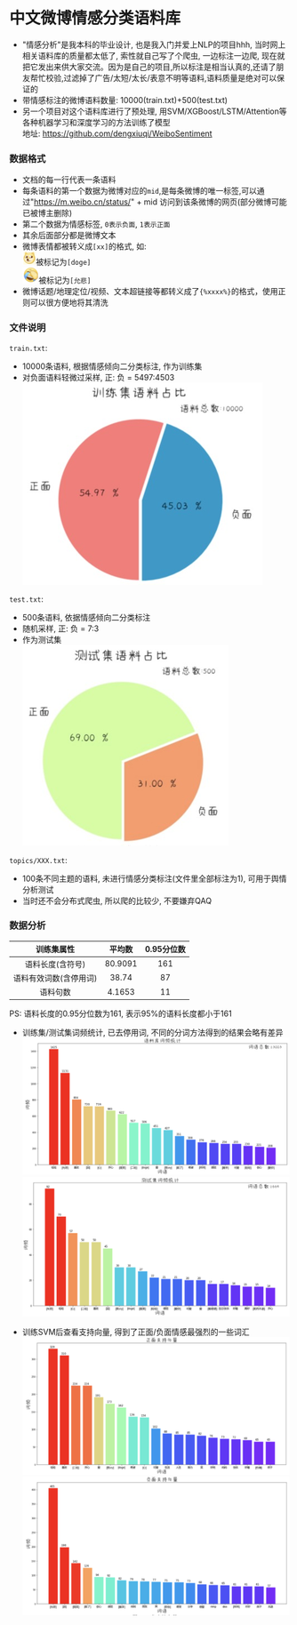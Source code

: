 # 中文微博情感分类语料库

* "情感分析"是我本科的毕业设计, 也是我入门并爱上NLP的项目hhh, 当时网上相关语料库的质量都太低了, 索性就自己写了个爬虫, 一边标注一边爬, 现在就把它发出来供大家交流。因为是自己的项目,所以标注是相当认真的,还请了朋友帮忙校验,过滤掉了广告/太短/太长/表意不明等语料,语料质量是绝对可以保证的  
* 带情感标注的微博语料数量: 10000(train.txt)+500(test.txt)  
* 另一个项目对这个语料库进行了预处理, 用SVM/XGBoost/LSTM/Attention等各种机器学习和深度学习的方法训练了模型  
地址: https://github.com/dengxiuqi/WeiboSentiment  

### 数据格式
* 文档的每一行代表一条语料  
* 每条语料的第一个数据为微博对应的`mid`,是每条微博的唯一标签,可以通过"https://m.weibo.cn/status/" + mid 访问到该条微博的网页(部分微博可能已被博主删除)  
* 第二个数据为情感标签, `0表示负面`, `1表示正面`  
* 其余后面部分都是微博文本  
* 微博表情都被转义成`[xx]`的格式, 如:   
![avatar](images/doge.png)被标记为`[doge]`  
![avatar](images/yunbei.png)被标记为`[允悲]`  
* 微博话题/地理定位/视频、文本超链接等都转义成了`{%xxxx%}`的格式，使用正则可以很方便地将其清洗  

### 文件说明
`train.txt`:
* 10000条语料, 根据情感倾向二分类标注, 作为训练集
* 对负面语料轻微过采样, 正: 负 = 5497:4503  
![avatar](images/train_portion.jpg)

`test.txt`:
* 500条语料, 依据情感倾向二分类标注
* 随机采样, 正: 负 = 7:3
* 作为测试集  
![avatar](images/test_portion.jpg)

`topics/XXX.txt`:
* 100条不同主题的语料, 未进行情感分类标注(文件里全部标注为1), 可用于舆情分析测试  
* 当时还不会分布式爬虫, 所以爬的比较少, 不要嫌弃QAQ  

### 数据分析

|  训练集属性  | 平均数 | 0.95分位数 |
| :---: | :---: | :---: |
| 语料长度(含符号) | 80.9091  | 161 |
| 语料有效词数(含停用词)  | 38.74  | 87 |
| 语料句数  | 4.1653  | 11  |
PS: 语料长度的0.95分位数为161, 表示95%的语料长度都小于161

* 训练集/测试集词频统计, 已去停用词, 不同的分词方法得到的结果会略有差异
![avatar](images/train_freq.png)
![avatar](images/test_freq.png)

* 训练SVM后查看支持向量, 得到了正面/负面情感最强烈的一些词汇
![avatar](images/positive_words.png)
![avatar](images/negative_words.png)

